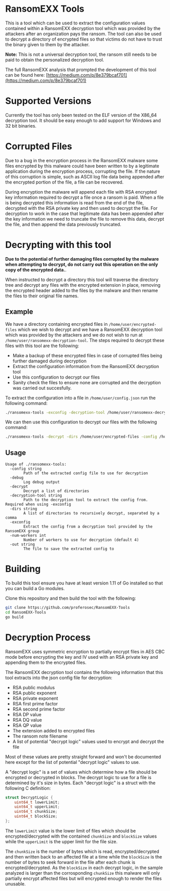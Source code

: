 # RansomEXX Tools

This is a tool which can be used to extract the configuration values contained within a RansomEXX decryption tool which was provided by the attackers after an organization pays the ransom. The tool can also be used to decrypt a directory of encrypted files so that victims do not have to trust the binary given to them by the attacker.

**Note:** This is not a universal decryption tool, the ransom still needs to be paid to obtain the personalized decryption tool.

The full RansomEXX analysis that prompted the development of this tool can be found here: [https://medium.com/p/8e379bcaf701](https://medium.com/p/8e379bcaf701)

# Supported Versions

Currently the tool has only been tested on the ELF version of the X86\_64 decryption tool. It should be easy enough to add support for Windows and 32 bit binaries.

# Corrupted Files

Due to a bug in the encryption process in the RansomEXX malware some files encrypted by this malware could have been written to by a legitimate application during the encryption process, corrupting the file. If the nature of this corruption is simple, such as ASCII log file data being appended after the encrypted portion of the file, a file can be recovered.

During encryption the malware will append each file with RSA encrypted key information required to decrypt a file once a ransom is paid. When a file is being decrypted this information is read from the end of the file, decrypted with the RSA private key and then used to decrypt the file. For decryption to work in the case that legitimate data has been appended after the key information we need to truncate the file to remove this data, decrypt the file, and then append the data previously truncated.

# Decrypting with this tool

**Due to the potential of further damaging files corrupted by the malware when attempting to decrypt, do not carry out this operation on the only copy of the encrypted data.**.

When instructed to decrypt a directory this tool will traverse the directory tree and decrypt any files with the encrypted extension in place, removing the encrypted header added to the files by the malware and then rename the files to their original file names.

## Example

We have a directory containing encrypted files in `/home/user/encrypted-files` which we wish to decrypt and we have a RansomEXX decryption tool which was provided by the attackers and we do not wish to run at `/home/user/ransomexx-decryption-tool`. The steps required to decrypt these files with this tool are the following:

- Make a backup of these encrypted files in case of corrupted files being further damaged during decryption
- Extract the configuration information from the RansomEXX decryption tool
- Use this configuration to decrypt our files
- Sanity check the files to ensure none are corrupted and the decryption was carried out succesfully.

To extract the configuration into a file in `/home/user/config.json` run the following command:

```bash
./ransomexx-tools -exconfig -decryption-tool /home/user/ransomexx-decryption-tool -out /home/user/config.json
```

We can then use this configuration to decrypt our files with the following command:
```bash
./ransomexx-tools -decrypt -dirs /home/user/encrypted-files -config /home/user/config.json
```

## Usage

```
Usage of ./ransomexx-tools:
  -config string
    	Path of the extracted config file to use for decryption
  -debug
    	Log debug output
  -decrypt
    	Decrypt a list of directories
  -decryption-tool string
    	Path to the decryption tool to extract the config from. Required when using -exconfig
  -dirs string
    	A list of directories to recursively decrypt, separated by a comma
  -exconfig
    	Extract the config from a decryption tool provided by the RansomEXX group
  -num-workers int
    	Number of workers to use for decryption (default 4)
  -out string
    	The file to save the extracted config to
```

# Building

To build this tool ensure you have at least version 1.11 of Go installed so that you can build a Go modules.

Clone this repository and then build the tool with the following:
```bash
git clone https://github.com/proferosec/RansomEXX-Tools
cd RansomEXX-Tools
go build
```

# Decryption Process

RansomEXX uses symmetric encryption to partially encrypt files in AES CBC mode before encrypting the key and IV used with an RSA private key and appending them to the encrypted files.

The RansomEXX decryption tool contains the following information that this tool extracts into the json config file for decryption:

- RSA public modulus
- RSA public exponent
- RSA private exponent
- RSA first prime factor
- RSA second prime factor
- RSA DP value
- RSA DQ value
- RSA QP value
- The extension added to encrypted files
- The ransom note filename
- A list of potential "decrypt logic" values used to encrypt and decrypt the file

Most of these values are pretty straight forward and won't be documented here except for the list of potential "decrypt logic" values to use.

A "decrypt logic" is a set of values which determine how a file should be encrypted or decrypted in blocks. The decrypt logic to use for a file is determined by it's size in bytes. Each "decrypt logic" is a struct with the following C definition:

```c
struct DecryptLogic {
    uint64_t lowerLimit;
    uint64_t upperLimit;
    uint64_t chunkSize;
    uint64_t blockSize;
};
```

The `lowerLimit` value is the lower limit of files which should be encrypted/decrypted with the contained `chunkSize` and `blockSize` values while the `upperLimit` is the upper limit for the file size.

The `chunkSize` is the number of bytes which is read, encrypted/decrypted and then written back to an affected file at a time while the `blockSize` is the number of bytes to seek forward in the file after each chunk is encrypted/decrypted. As the `blockSize` in each decrypt logic, in the sample analyzed is larger than the corrosponding `chunkSize` this malware will only partially encrypt affected files but will encrypted enough to render the files unusable.

